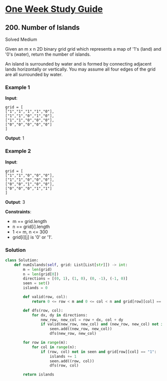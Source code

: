# [One Week Study Guide](../readme.md)

## 200. Number of Islands

Solved
Medium

Given an m x n 2D binary grid grid which represents a map of '1's (land) and '0's (water), return the number of islands.

An island is surrounded by water and is formed by connecting adjacent lands horizontally or vertically. You may assume all four edges of the grid are all surrounded by water.

### Example 1

**Input**:

```text
grid = [
["1","1","1","1","0"],
["1","1","0","1","0"],
["1","1","0","0","0"],
["0","0","0","0","0"]
]
```

**Output**: 1

### Example 2

**Input**:

```text
grid = [
["1","1","0","0","0"],
["1","1","0","0","0"],
["0","0","1","0","0"],
["0","0","0","1","1"]
]
```

**Output**: 3

**Constraints**:

- m == grid.length
- n == grid[i].length
- 1 <= m, n <= 300
- grid[i][j] is '0' or '1'.

### Solution

```Python
class Solution:
    def numIslands(self, grid: List[List[str]]) -> int:
        m = len(grid)
        n = len(grid[0])
        directions = [(0, 1), (1, 0), (0, -1), (-1, 0)]
        seen = set()
        islands = 0

        def valid(row, col):
            return 0 <= row < m and 0 <= col < n and grid[row][col] == "1"

        def dfs(row, col):
            for dx, dy in directions:
                new_row, new_col = row + dx, col + dy
                if valid(new_row, new_col) and (new_row, new_col) not in seen:
                    seen.add((new_row, new_col))
                    dfs(new_row, new_col)

        for row in range(m):
            for col in range(n):
                if (row, col) not in seen and grid[row][col] == "1":
                    islands += 1
                    seen.add((row, col))
                    dfs(row, col)

        return islands
```
